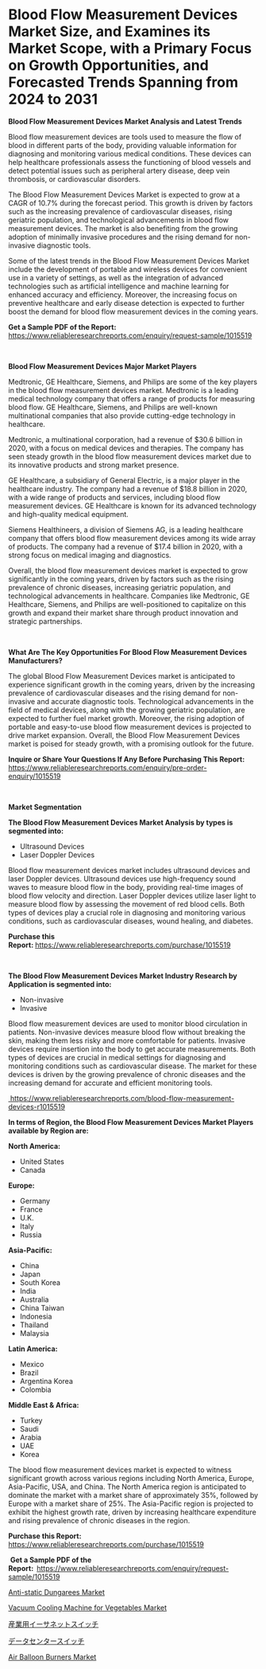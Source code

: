 <p><h1>Blood Flow Measurement Devices Market Size, and Examines its Market Scope, with a Primary Focus on Growth Opportunities, and Forecasted Trends Spanning from 2024 to 2031</h1></p><p><strong>Blood Flow Measurement Devices Market Analysis and Latest Trends</strong></p>
<p><p>Blood flow measurement devices are tools used to measure the flow of blood in different parts of the body, providing valuable information for diagnosing and monitoring various medical conditions. These devices can help healthcare professionals assess the functioning of blood vessels and detect potential issues such as peripheral artery disease, deep vein thrombosis, or cardiovascular disorders.</p><p>The Blood Flow Measurement Devices Market is expected to grow at a CAGR of 10.7% during the forecast period. This growth is driven by factors such as the increasing prevalence of cardiovascular diseases, rising geriatric population, and technological advancements in blood flow measurement devices. The market is also benefiting from the growing adoption of minimally invasive procedures and the rising demand for non-invasive diagnostic tools.</p><p>Some of the latest trends in the Blood Flow Measurement Devices Market include the development of portable and wireless devices for convenient use in a variety of settings, as well as the integration of advanced technologies such as artificial intelligence and machine learning for enhanced accuracy and efficiency. Moreover, the increasing focus on preventive healthcare and early disease detection is expected to further boost the demand for blood flow measurement devices in the coming years.</p></p>
<p><strong>Get a Sample PDF of the Report:&nbsp;</strong> <a href="https://www.reliableresearchreports.com/enquiry/request-sample/1015519">https://www.reliableresearchreports.com/enquiry/request-sample/1015519</a></p>
<p>&nbsp;</p>
<p><strong>Blood Flow Measurement Devices Major Market Players</strong></p>
<p><p>Medtronic, GE Healthcare, Siemens, and Philips are some of the key players in the blood flow measurement devices market. Medtronic is a leading medical technology company that offers a range of products for measuring blood flow. GE Healthcare, Siemens, and Philips are well-known multinational companies that also provide cutting-edge technology in healthcare.</p><p>Medtronic, a multinational corporation, had a revenue of $30.6 billion in 2020, with a focus on medical devices and therapies. The company has seen steady growth in the blood flow measurement devices market due to its innovative products and strong market presence.</p><p>GE Healthcare, a subsidiary of General Electric, is a major player in the healthcare industry. The company had a revenue of $18.8 billion in 2020, with a wide range of products and services, including blood flow measurement devices. GE Healthcare is known for its advanced technology and high-quality medical equipment.</p><p>Siemens Healthineers, a division of Siemens AG, is a leading healthcare company that offers blood flow measurement devices among its wide array of products. The company had a revenue of $17.4 billion in 2020, with a strong focus on medical imaging and diagnostics.</p><p>Overall, the blood flow measurement devices market is expected to grow significantly in the coming years, driven by factors such as the rising prevalence of chronic diseases, increasing geriatric population, and technological advancements in healthcare. Companies like Medtronic, GE Healthcare, Siemens, and Philips are well-positioned to capitalize on this growth and expand their market share through product innovation and strategic partnerships.</p></p>
<p>&nbsp;</p>
<p><strong>What Are The Key Opportunities For Blood Flow Measurement Devices Manufacturers?</strong></p>
<p><p>The global Blood Flow Measurement Devices market is anticipated to experience significant growth in the coming years, driven by the increasing prevalence of cardiovascular diseases and the rising demand for non-invasive and accurate diagnostic tools. Technological advancements in the field of medical devices, along with the growing geriatric population, are expected to further fuel market growth. Moreover, the rising adoption of portable and easy-to-use blood flow measurement devices is projected to drive market expansion. Overall, the Blood Flow Measurement Devices market is poised for steady growth, with a promising outlook for the future.</p></p>
<p><strong>Inquire or Share Your Questions If Any Before Purchasing This Report:</strong> <a href="https://www.reliableresearchreports.com/enquiry/pre-order-enquiry/1015519">https://www.reliableresearchreports.com/enquiry/pre-order-enquiry/1015519</a></p>
<p>&nbsp;</p>
<p><strong>Market Segmentation</strong></p>
<p><strong>The Blood Flow Measurement Devices Market Analysis by types is segmented into:</strong></p>
<p><ul><li>Ultrasound Devices</li><li>Laser Doppler Devices</li></ul></p>
<p><p>Blood flow measurement devices market includes ultrasound devices and laser Doppler devices. Ultrasound devices use high-frequency sound waves to measure blood flow in the body, providing real-time images of blood flow velocity and direction. Laser Doppler devices utilize laser light to measure blood flow by assessing the movement of red blood cells. Both types of devices play a crucial role in diagnosing and monitoring various conditions, such as cardiovascular diseases, wound healing, and diabetes.</p></p>
<p><strong>Purchase this Report:&nbsp;</strong><a href="https://www.reliableresearchreports.com/purchase/1015519">https://www.reliableresearchreports.com/purchase/1015519</a></p>
<p>&nbsp;</p>
<p><strong>The Blood Flow Measurement Devices Market Industry Research by Application is segmented into:</strong></p>
<p><ul><li>Non-invasive</li><li>Invasive</li></ul></p>
<p><p>Blood flow measurement devices are used to monitor blood circulation in patients. Non-invasive devices measure blood flow without breaking the skin, making them less risky and more comfortable for patients. Invasive devices require insertion into the body to get accurate measurements. Both types of devices are crucial in medical settings for diagnosing and monitoring conditions such as cardiovascular disease. The market for these devices is driven by the growing prevalence of chronic diseases and the increasing demand for accurate and efficient monitoring tools.</p></p>
<p><a href="https://www.reliableresearchreports.com/blood-flow-measurement-devices-r1015519">&nbsp;https://www.reliableresearchreports.com/blood-flow-measurement-devices-r1015519</a></p>
<p><strong>In terms of Region, the Blood Flow Measurement Devices Market Players available by Region are:</strong></p>
<p>
    <p> <strong> North America: </strong>
        <ul>
            <li>United States</li>
            <li>Canada</li>
        </ul>
        </p> 
    <p> <strong> Europe: </strong>
        <ul>
            <li>Germany</li>
            <li>France</li>
            <li>U.K.</li>
            <li>Italy</li>
            <li>Russia</li>
        </ul>
        </p> 
    <p> <strong> Asia-Pacific: </strong>
        <ul>
            <li>China</li>
            <li>Japan</li>
            <li>South Korea</li>
            <li>India</li>
            <li>Australia</li>
            <li>China Taiwan</li>
            <li>Indonesia</li>
            <li>Thailand</li>
            <li>Malaysia</li>
        </ul>
        </p> 
    <p> <strong> Latin America: </strong>
        <ul>
            <li>Mexico</li>
            <li>Brazil</li>
            <li>Argentina Korea</li>
            <li>Colombia</li>
        </ul>
        </p> 
    <p> <strong> Middle East & Africa: </strong>
        <ul>
            <li>Turkey</li>
            <li>Saudi</li>
            <li>Arabia</li>
            <li>UAE</li>
            <li>Korea</li>
        </ul>
    </p>
    </p>
<p><p>The blood flow measurement devices market is expected to witness significant growth across various regions including North America, Europe, Asia-Pacific, USA, and China. The North America region is anticipated to dominate the market with a market share of approximately 35%, followed by Europe with a market share of 25%. The Asia-Pacific region is projected to exhibit the highest growth rate, driven by increasing healthcare expenditure and rising prevalence of chronic diseases in the region.</p></p>
<p><strong>Purchase this Report: </strong><a href="https://www.reliableresearchreports.com/purchase/1015519">https://www.reliableresearchreports.com/purchase/1015519</a></p>
<p>&nbsp;<strong>Get a Sample PDF of the Report:&nbsp;&nbsp;</strong><a href="https://www.reliableresearchreports.com/enquiry/request-sample/1015519">https://www.reliableresearchreports.com/enquiry/request-sample/1015519</a></p>
<p><strong></strong></p>
<p><p><a href="https://www.linkedin.com/pulse/anti-static-dungarees-market-share-amp-analysis-growth-trends-3vw7c">Anti-static Dungarees Market</a></p><p><a href="https://github.com/thereveren80/Market-Research-Report-List-1/blob/main/vacuum-cooling-machine-for-vegetables-market.md">Vacuum Cooling Machine for Vegetables Market</a></p><p><a href="https://github.com/RaeJenkins1952/Market-Research-Report-List-2/blob/main/7982624168934.md">産業用イーサネットスイッチ</a></p><p><a href="https://github.com/andrade7361/Market-Research-Report-List-2/blob/main/7774060168933.md">データセンタースイッチ</a></p><p><a href="https://github.com/whpnbwim9/Market-Research-Report-List-1/blob/main/air-balloon-burners-market.md">Air Balloon Burners Market</a></p></p>